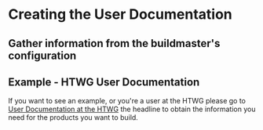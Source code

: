 # Creating the User Documentation

## Gather information from the **buildmaster's configuration**


## Example - HTWG User Documentation
If you want to see an example, or you're a user at the HTWG please go to [User
Documentation at the HTWG](examples/user-documentation-HTWG.md) the
headline to obtain the information you need for the products you want to
build.
